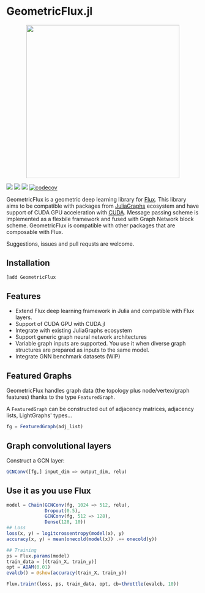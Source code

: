# GeometricFlux.jl

<p align="center">
<img width="400px" src="https://github.com/FluxML/GeometricFlux.jl/raw/master/logos/logo.png"/>
</p>

[![](https://img.shields.io/badge/docs-stable-blue.svg)](https://fluxml.ai/GeometricFlux.jl/stable)
[![](https://img.shields.io/badge/docs-dev-blue.svg)](https://fluxml.ai/GeometricFlux.jl/dev)
![](https://github.com/FluxML/GeometricFlux.jl/actions/workflows/ci.yml/badge.svg)
[![codecov](https://codecov.io/gh/FluxML/GeometricFlux.jl/branch/master/graph/badge.svg)](https://codecov.io/gh/FluxML/GeometricFlux.jl)

GeometricFlux is a geometric deep learning library for [Flux](https://github.com/FluxML/Flux.jl). This library aims to be compatible with packages from [JuliaGraphs](https://github.com/JuliaGraphs) ecosystem and have support of CUDA GPU acceleration with [CUDA](https://github.com/JuliaGPU/CUDA.jl). Message passing scheme is implemented as a flexbile framework and fused with Graph Network block scheme. GeometricFlux is compatible with other packages that are composable with Flux.

Suggestions, issues and pull requsts are welcome.

## Installation

```julia
]add GeometricFlux
```

## Features

* Extend Flux deep learning framework in Julia and compatible with Flux layers.
* Support of CUDA GPU with CUDA.jl
* Integrate with existing JuliaGraphs ecosystem
* Support generic graph neural network architectures
* Variable graph inputs are supported. You use it when diverse graph structures are prepared as inputs to the same model.
* Integrate GNN benchmark datasets (WIP)

## Featured Graphs

GeometricFlux handles graph data (the topology plus node/vertex/graph features)
thanks to the type `FeaturedGraph`.

A `FeaturedGraph` can be constructed out of 
adjacency matrices, adjacency lists, LightGraphs' types...

```julia
fg = FeaturedGraph(adj_list)   
```
## Graph convolutional layers

Construct a GCN layer:

```julia
GCNConv([fg,] input_dim => output_dim, relu)
```

## Use it as you use Flux

```julia
model = Chain(GCNConv(fg, 1024 => 512, relu),
              Dropout(0.5),
              GCNConv(fg, 512 => 128),
              Dense(128, 10))
## Loss
loss(x, y) = logitcrossentropy(model(x), y)
accuracy(x, y) = mean(onecold(model(x)) .== onecold(y))

## Training
ps = Flux.params(model)
train_data = [(train_X, train_y)]
opt = ADAM(0.01)
evalcb() = @show(accuracy(train_X, train_y))

Flux.train!(loss, ps, train_data, opt, cb=throttle(evalcb, 10))
```
